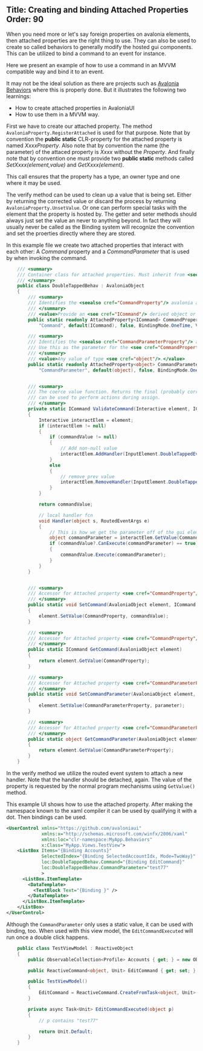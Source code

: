 Title: Creating and binding Attached Properties
Order: 90
---

When you need more or let's say foreign properties on avalonia elements, then attached properties are
the right thing to use. They can also be used to create so called behaviors to generally modify the hosted 
gui components. This can be utilized to bind a command to an event for instance.

Here we present an example of how to use a command in an MVVM compatible way and bind it to an event.

It may not be the ideal solution as there are projects such as [Avalonia Behaviors](https://github.com/wieslawsoltes/AvaloniaBehaviors)
where this is properly done. But it illustrates the following two learnings:

* How to create attached properties in AvaloniaUI
* How to use them in a MVVM way.

First we have to create our attached property. The method `AvaloniaProperty.RegisterAttached` is used for that purpose.
Note that by convention the **public static** CLR-property for the attached property is named *XxxxProperty*.
Also note that by convention the name (the parameter) of the attaced property is *Xxxx* without the *Property*.
And finally note that by convention one must provide two **public static** methods called *SetXxxx(element,value)* and *GetXxxx(element)*.

This call ensures that the property has a type, an owner type and one where it may be used.

The verify method can be used to clean up a value that is being set. Either by returning the corrected value or discard the process by returning `AvaloniaProperty.UnsetValue`. Or one can perform special tasks with the element that the property is hosted by. The getter and seter methods should always just set the value an never to anything beyond. In fact they will usually
never be called as the Binding system will recognize the convention and set the proerties directly where they are stored. 

In this example file we create two attached properties that interact with each other: A *Command* property and a *CommandParameter* that is used by when invoking the command.

```cs
    /// <summary>
    /// Container class for attached properties. Must inherit from <see cref="AvaloniaObject"/>.
    /// </summary>
    public class DoubleTappedBehav : AvaloniaObject
    {
        /// <summary>
        /// Identifies the <seealso cref="CommandProperty"/> avalonia attached property.
        /// </summary>
        /// <value>Provide an <see cref="ICommand"/> derived object or binding.</value>
        public static readonly AttachedProperty<ICommand> CommandProperty = AvaloniaProperty.RegisterAttached<DoubleTappedBehav, Interactive, ICommand>(
            "Command", default(ICommand), false, BindingMode.OneTime, ValidateCommand);

        /// <summary>
        /// Identifies the <seealso cref="CommandParameterProperty"/> avalonia attached property.
        /// Use this as the parameter for the <see cref="CommandProperty"/>.
        /// </summary>
        /// <value>Any value of type <see cref="object"/>.</value>
        public static readonly AttachedProperty<object> CommandParameterProperty = AvaloniaProperty.RegisterAttached<DoubleTappedBehav, Interactive, object>(
            "CommandParameter", default(object), false, BindingMode.OneWay, null);


        /// <summary>
        /// The coerce value function. Returns the final (probably corrected result).
        /// can be used to perform actions during assign.
        /// </summary>
        private static ICommand ValidateCommand(Interactive element, ICommand commandValue)
        {
            Interactive interactElem = element;
            if (interactElem != null)
            {
                if (commandValue != null)
                {
                    // Add non-null value
                    interactElem.AddHandler(InputElement.DoubleTappedEvent, Handler);
                }
                else
                {
                    // remove prev value
                    interactElem.RemoveHandler(InputElement.DoubleTappedEvent, Handler);
                }
            }

            return commandValue;

            // local handler fcn
            void Handler(object s, RoutedEventArgs e)
            {
                // This is how we get the parameter off of the gui element.
                object commandParameter = interactElem.GetValue(CommandParameterProperty);
                if (commandValue?.CanExecute(commandParameter) == true)
                {
                    commandValue.Execute(commandParameter);
                }
            }
        }


        /// <summary>
        /// Accessor for Attached property <see cref="CommandProperty"/>.
        /// </summary>
        public static void SetCommand(AvaloniaObject element, ICommand commandValue)
        {
            element.SetValue(CommandProperty, commandValue);
        }

        /// <summary>
        /// Accessor for Attached property <see cref="CommandProperty"/>.
        /// </summary>
        public static ICommand GetCommand(AvaloniaObject element)
        {
            return element.GetValue(CommandProperty);
        }

        /// <summary>
        /// Accessor for Attached property <see cref="CommandParameterProperty"/>.
        /// </summary>
        public static void SetCommandParameter(AvaloniaObject element, object parameter)
        {
            element.SetValue(CommandParameterProperty, parameter);
        }

        /// <summary>
        /// Accessor for Attached property <see cref="CommandParameterProperty"/>.
        /// </summary>
        public static object GetCommandParameter(AvaloniaObject element)
        {
            return element.GetValue(CommandParameterProperty);
        }
    }

```

In the verify method we utilize the routed event system to attach a new handler. Note that the handler should be detached, again.
The value of the property is requested by the normal program mechanisms using `GetValue()` method.

This example UI shows how to use the attached property. After making the namespace known to the xaml compiler it can be used
by qualifying it with a dot. Then bindings can be used. 

```xml
<UserControl xmlns="https://github.com/avaloniaui"
             xmlns:x="http://schemas.microsoft.com/winfx/2006/xaml"
             xmlns:loc="clr-namespace:MyApp.Behaviors"
             x:Class="MyApp.Views.TestView">
    <ListBox Items="{Binding Accounts}"
             SelectedIndex="{Binding SelectedAccountIdx, Mode=TwoWay}"
             loc:DoubleTappedBehav.Command="{Binding EditCommand}"
             loc:DoubleTappedBehav.CommandParameter="test77"
             >
      <ListBox.ItemTemplate>
        <DataTemplate>
          <TextBlock Text="{Binding }" />          
        </DataTemplate>
      </ListBox.ItemTemplate>
    </ListBox>
</UserControl>
```

Although the `CommandParameter` only uses a static value, it can be used with binding, too.
When used with this view model, the `EditCommandExecuted` will run once a double click happens.


```cs
    public class TestViewModel : ReactiveObject
    {
        public ObservableCollection<Profile> Accounts { get; } = new ObservableCollection<Profile>();

        public ReactiveCommand<object, Unit> EditCommand { get; set; }

        public TestViewModel()
        {
            EditCommand = ReactiveCommand.CreateFromTask<object, Unit>(EditProfileExecuted);
        }

        private async Task<Unit> EditCommandExecuted(object p)
        {
            // p contains "test77"

            return Unit.Default;
        }
    }
```
